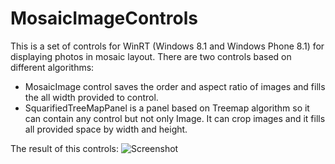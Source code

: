 MosaicImageControls
===================
This is a set of controls for WinRT (Windows 8.1 and Windows Phone 8.1) for displaying photos in mosaic layout.
There are two controls based on different algorithms:
- MosaicImage control saves the order and aspect ratio of images and fills the all width provided to control.
- SquarifiedTreeMapPanel is a panel based on Treemap algorithm so it can contain any control but not only Image. It can crop images and it fills all provided space by width and height.

The result of this controls:
![Screenshot](http://imgborder.ru/images/2014/08/31/screenshot08312014165403Js2wz.png)
